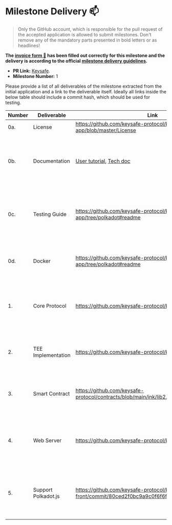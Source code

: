 # Milestone Delivery :mailbox:

> Only the GitHub account, which is responsible for the pull request of the accepted application is allowed to submit milestones. Don't remove any of the mandatory parts presented in bold letters or as headlines!

**The [invoice form :pencil:](https://forms.gle/8Wx7nxtq8fKrsuEz8) has been filled out correctly for this milestone and the delivery is according to the official [milestone delivery guidelines](https://github.com/w3f/General-Grants-Program/blob/master/grants/milestone-deliverables-guidelines.md).** 

* **PR Link:** [Keysafe](https://github.com/w3f/Grants-Program/pull/947). 
* **Milestone Number:** 1

Please provide a list of all deliverables of the milestone extracted from the initial application and a link to the deliverable itself. Ideally all links inside the below table should include a commit hash, which should be used for testing.


| Number | Deliverable | Link | Notes |
| ------------- | ------------- | ------------- |------------- |
|    0a. | License             | https://github.com/keysafe-protocol/keysafe-app/blob/master/License | Apache 2.0                                                   |
|    0b. | Documentation       | [User tutorial](https://github.com/keysafe-protocol/documents/blob/main/demo_flow/keysafe_demo_guide.md), [Tech doc](https://github.com/keysafe-protocol/documents/blob/main/README.md) | We will provide both **inline documentation** of the code and a basic **tutorial** that explains how a user can use Keysafe. |
|   0c. | Testing Guide     | https://github.com/keysafe-protocol/keysafe-app/tree/polkadot#readme | Core functions will be fully covered by unit tests to ensure functionality and robustness. In the guide, we will describe how to run these tests. |
|   0d. | Docker   | https://github.com/keysafe-protocol/keysafe-app/tree/polkadot#readme | We will provide a Dockerfile(s) that can be used to test all the functionality delivered with this milestone. |
| 1. | Core Protocol | https://github.com/keysafe-protocol/keysafe-app | Implements the `nodeRegister` `userRegister` `userAuthentication` and `keyRecovery` functions for Node program written in Rust. |
| 2. | TEE Implementation | https://github.com/keysafe-protocol/keysafe-sgx | Implements the `nodeRegister` `userRegister` `userAuthentication` and `keyRecovery` functions for TEE part written in C++. |
| 3. | Smart Contract | https://github.com/keysafe-protocol/contracts/blob/main/ink/lib2.rs | Implements and test for the !ink smart contracts used for `nodeRegister` and `userRegister`. |
| 4. | Web Server | https://github.com/keysafe-protocol/keysafe-app | Provide meta-data management service for Keysafe users written in Rust, users can manage keys and authentication methods |
| 5. | Support Polkadot.js | https://github.com/keysafe-protocol/keysafe-front/commit/80ced2f0bc9a9c0f6f6f0b3e5aaf7b647a08d8d5 | Add support to `@polkadot/keyring` so users could make transfer/recover directly without input and seeds/keys. |